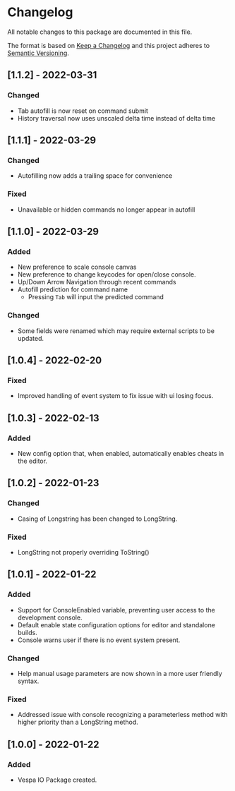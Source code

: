 # Changelog
All notable changes to this package are documented in this file.

The format is based on [Keep a Changelog](http://keepachangelog.com/en/1.0.0/) and this project adheres to [Semantic Versioning](http://semver.org/spec/v2.0.0.html).

## [1.1.2] - 2022-03-31

### Changed
- Tab autofill is now reset on command submit
- History traversal now uses unscaled delta time instead of delta time

## [1.1.1] - 2022-03-29

### Changed
- Autofilling now adds a trailing space for convenience

### Fixed
- Unavailable or hidden commands no longer appear in autofill

## [1.1.0] - 2022-03-29

### Added
- New preference to scale console canvas
- New preference to change keycodes for open/close console.
- Up/Down Arrow Navigation through recent commands
- Autofill prediction for command name 
	- Pressing `Tab` will input the predicted command

### Changed
- Some fields were renamed which may require external scripts to be updated.

## [1.0.4] - 2022-02-20

### Fixed
- Improved handling of event system to fix issue with ui losing focus.

## [1.0.3] - 2022-02-13

### Added
- New config option that, when enabled, automatically enables cheats in the editor. 

## [1.0.2] - 2022-01-23

### Changed
- Casing of Longstring has been changed to LongString.

### Fixed
- LongString not properly overriding ToString()

## [1.0.1] - 2022-01-22

### Added
- Support for ConsoleEnabled variable, preventing user access to the development console.
- Default enable state configuration options for editor and standalone builds.
- Console warns user if there is no event system present.

### Changed
- Help manual usage parameters are now shown in a more user friendly syntax.

### Fixed
- Addressed issue with console recognizing a parameterless method with higher priority than a LongString method.

## [1.0.0] - 2022-01-22

### Added
- Vespa IO Package created.